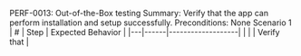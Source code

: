 PERF-0013: Out-of-the-Box testing
Summary: Verify that the app can perform installation and setup successfully.
Preconditions: None
Scenario 1
 | \# | Step | Expected Behavior | 
 |---|------|-------------------| 
 |   |      | Verify that       | 

